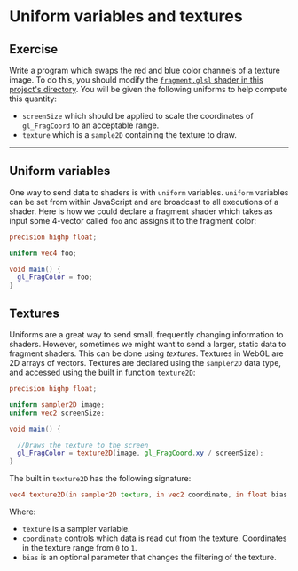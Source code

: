 # Uniform variables and textures

## Exercise

Write a program which swaps the red and blue color channels of a texture image. To do this, you should modify the <a href="/open/frag-2" target="_blank">`fragment.glsl` shader in this project's directory</a>. You will be given the following uniforms to help compute this quantity:

* `screenSize` which should be applied to scale the coordinates of `gl_FragCoord` to an acceptable range.
* `texture` which is a `sample2D` containing the texture to draw.

***

## Uniform variables

One way to send data to shaders is with `uniform` variables.  `uniform` variables can be set from within JavaScript and are broadcast to all executions of a shader. Here is how we could declare a fragment shader which takes as input some 4-vector called `foo` and assigns it to the fragment color:

```glsl
precision highp float;

uniform vec4 foo;

void main() {
  gl_FragColor = foo;
}
```

## Textures

Uniforms are a great way to send small, frequently changing information to shaders.  However, sometimes we might want to send a larger, static data to fragment shaders.  This can be done using *textures*.  Textures in WebGL are 2D arrays of vectors. Textures are declared using the `sampler2D` data type, and accessed using the built in function `texture2D`:

```glsl
precision highp float;

uniform sampler2D image;
uniform vec2 screenSize;

void main() {

  //Draws the texture to the screen
  gl_FragColor = texture2D(image, gl_FragCoord.xy / screenSize);
}
```

The built in `texture2D` has the following signature:

```glsl
vec4 texture2D(in sampler2D texture, in vec2 coordinate, in float bias = 0.0);
```

Where:

* `texture` is a sampler variable.
* `coordinate` controls which data is read out from the texture.  Coordinates in the texture range from `0` to `1`.
* `bias` is an optional parameter that changes the filtering of the texture.
